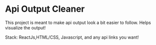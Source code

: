 # Api Output Cleaner

This project is meant to make api output look a bit easier to follow. Helps visualize the output!

Stack: ReactJs,HTML/CSS, Javascript, and any api links you want!
